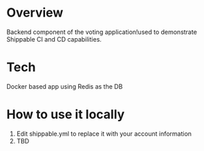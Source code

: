 # Overview
Backend component of the voting application!used to demonstrate Shippable CI and
CD capabilities. 

# Tech
Docker based app using Redis as the DB

# How to use it locally

1. Edit shippable.yml to replace it with your account information
1. TBD